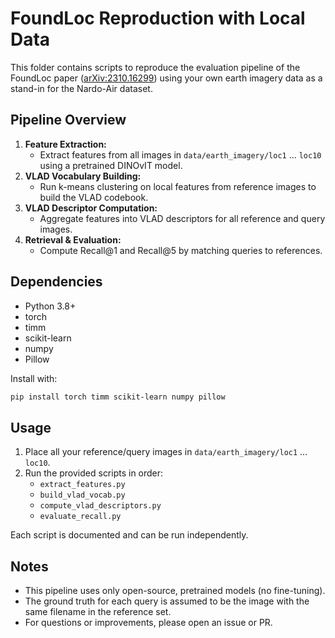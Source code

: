 # FoundLoc Reproduction with Local Data

This folder contains scripts to reproduce the evaluation pipeline of the FoundLoc paper ([arXiv:2310.16299](https://arxiv.org/pdf/2310.16299)) using your own earth imagery data as a stand-in for the Nardo-Air dataset.

## Pipeline Overview

1. **Feature Extraction:**
   - Extract features from all images in `data/earth_imagery/loc1` ... `loc10` using a pretrained DINOvIT model.
2. **VLAD Vocabulary Building:**
   - Run k-means clustering on local features from reference images to build the VLAD codebook.
3. **VLAD Descriptor Computation:**
   - Aggregate features into VLAD descriptors for all reference and query images.
4. **Retrieval & Evaluation:**
   - Compute Recall@1 and Recall@5 by matching queries to references.

## Dependencies

- Python 3.8+
- torch
- timm
- scikit-learn
- numpy
- Pillow

Install with:

```bash
pip install torch timm scikit-learn numpy pillow
```

## Usage

1. Place all your reference/query images in `data/earth_imagery/loc1` ... `loc10`.
2. Run the provided scripts in order:
   - `extract_features.py`
   - `build_vlad_vocab.py`
   - `compute_vlad_descriptors.py`
   - `evaluate_recall.py`

Each script is documented and can be run independently.

## Notes

- This pipeline uses only open-source, pretrained models (no fine-tuning).
- The ground truth for each query is assumed to be the image with the same filename in the reference set.
- For questions or improvements, please open an issue or PR.
